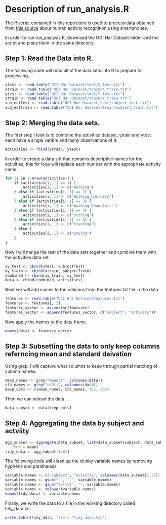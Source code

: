 # Description of run_analysis.R

The R script contained in this repository is used to process data obtained from
[this source](http://archive.ics.uci.edu/ml/datasets/Human+Activity+Recognition+Using+Smartphones ) about human activity recognition using smartphones. 

In order to run run_analysis.R, download the UCI Har Dataset folder and the script and place them in the same directory. 

## Step 1: Read the Data into R. 

The following code will read all of the data sets into R to prepare for processing. 

```r
xtest <- read.table("UCI Har Dataset/test/X_test.txt")
xtrain <- read.table("UCI Har Dataset/train/X_train.txt")
ytest <- read.table("UCI Har Dataset/test/Y_test.txt")
ytrain <- read.table("UCI Har Dataset/train/Y_train.txt")
subjectTest <- read.table("UCI Har Dataset/test/subject_test.txt")
subjectTrain <- read.table("UCI Har Dataset/train/subject_train.txt")
```

## Step 2: Merging the data sets. 
The first step I took is to combine the activities dataset. ytrain and ytest each have a single varible and many observations of it. 

```r
activities <- rbind(ytrain, ytest)
```


In order to create a data set that contains descriptive names for the activities, this for loop will replace each number with the appropriate activity name. 


```r
for (i in 1:nrow(activities)) {
    if (activities[i, 1] == 1) {
        activities[i, 1] <- c("Walking")
    } else if (activities[i, 1] == 2) {
        activities[i, 1] <- c("Walking_Upstairs")
    } else if (activities[i, 1] == 3) {
        activities[i, 1] <- c("Walking_Downstairs")
    } else if (activities[i, 1] == 4) {
        activities[i, 1] <- c("Sitting")
    } else if (activities[i, 1] == 5) {
        activities[i, 1] <- c("Standing")
    } else {
        activities[i, 1] <- c("Laying")
    }
}
```


Now I will merge the rest of the data sets together and combine them with the activities
data set. 


```r
xy_test <- cbind(xtest, subjectTest)
xy_train <- cbind(xtrain, subjectTrain)
combined <- rbind(xy_train, xy_test)
data <- cbind(combined, activities)
```


Next we will add names to the columns from the features.txt file in the data


```r
features <- read.table("UCI Har Dataset/features.txt")
features <- features[, 2]
features_vector <- as.vector(features)
features_vector <- append(features_vector, c("subject", "activity"))
```


Now apply the names to the data frame.

```r
names(data) <- features_vector
```


## Step 3: Subsetting the data to only keep columns referncing mean and standard deivation

Using grep, I will capture what columns to keep through partial matchng of column names. 

```r
mean_names <- grep("mean()", colnames(data))
std_names <- grep("std()", colnames(data))
keep_cols <- c(mean_names, std_names, 562, 563)
```


Then we can subset the data

```r
data_subset <- data[keep_cols]
```


## Step 4: Aggregating the data by subject and actviity

```r
agg_subset <- aggregate(data_subset, list(data_subset$subject, data_subset$activity), 
    FUN = mean)
tidy_data <- agg_subset[1:81]
```


The following code will clean up the clunky variable names by removing hyphens and parathensis. 


```r
variable.names <- c("subject", "activity", colnames(data_subset[1:79]))
variable.names <- gsub("-", ".", variable.names)
variable.names <- gsub("\\(\\)", "", variable.names)
variable.names <- tolower(variable.names)
names(tidy_data) <- variable.names
```


Finally, we write the data to a file in the working directory called tidy_data.txt

```r
write.table(tidy_data, file = "tidy_data.txt")
```

